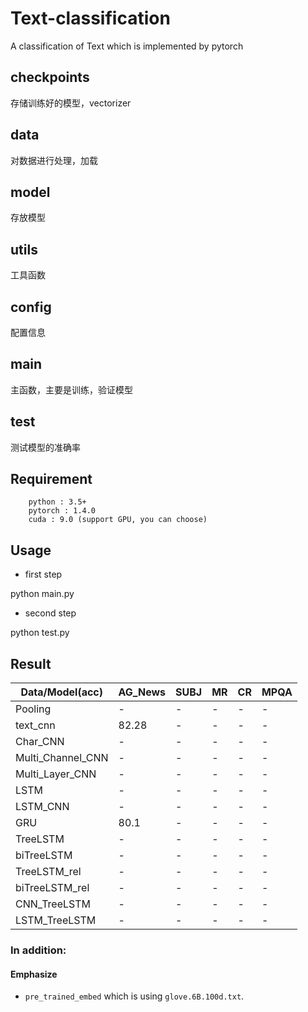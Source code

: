 # Text-classification
A classification of Text which is implemented by pytorch
## checkpoints
存储训练好的模型，vectorizer
## data
对数据进行处理，加载
## model
存放模型
## utils
工具函数
## config
配置信息
## main
主函数，主要是训练，验证模型
## test
测试模型的准确率
## Requirement
        python : 3.5+
        pytorch : 1.4.0
        cuda : 9.0 (support GPU, you can choose)
## Usage
- first step

python main.py
- second step

python test.py

## Result
| Data/Model(acc)   | AG_News  | SUBJ  | MR    | CR    | MPQA  |
| ------            | ----- | ----- | ----- | ----- | ----- |
| Pooling          | - | - | - | - | - |
| text_cnn               | 82.28 | - | - | - | - |
| Char_CNN          | - | - | - | - | - |
| Multi_Channel_CNN | - | - | - | - | - |
| Multi_Layer_CNN   | - | - | - | - | - |
| LSTM              | - | - | - | - | - |
| LSTM_CNN          | - | - | - | - | - |
| GRU               | 80.1 | - | - | - | - |
| TreeLSTM         | - | - | - | - | - |
| biTreeLSTM        | - | - | - | - | - |
| TreeLSTM_rel     | - | - | - | - | - |
| biTreeLSTM_rel    | - | - | - | - | - |
| CNN_TreeLSTM      | - | - | - | - | - |
| LSTM_TreeLSTM     | - | - | - | - | - |

### In addition:

#### Emphasize
 - `pre_trained_embed` which is using `glove.6B.100d.txt`.

